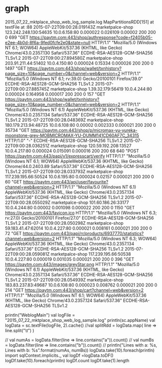 # graph
2015_07_22_mktplace_shop_web_log_sample.log MapPartitionsRDD[151] at textFile at <console>:88
2015-07-22T09:00:28.019143Z marketpalce-shop 123.242.248.130:54635 10.0.6.158:80 0.000022 0.026109 0.00002 200 200 0 699 "GET https://paytm.com:443/shop/authresponse?code=f2405b05-e2ee-4b0d-8f6a-9fed0fcfe2e0&state=null HTTP/1.1" "Mozilla/5.0 (Windows NT 6.1; WOW64) AppleWebKit/537.36 (KHTML, like Gecko) Chrome/43.0.2357.130 Safari/537.36" ECDHE-RSA-AES128-GCM-SHA256 TLSv1.2
2015-07-22T09:00:27.894580Z marketpalce-shop 203.91.211.44:51402 10.0.4.150:80 0.000024 0.15334 0.000026 200 200 0 1497 "GET https://paytm.com:443/shop/wallet/txnhistory?page_size=10&page_number=0&channel=web&version=2 HTTP/1.1" "Mozilla/5.0 (Windows NT 6.1; rv:39.0) Gecko/20100101 Firefox/39.0" ECDHE-RSA-AES128-GCM-SHA256 TLSv1.2
2015-07-22T09:00:27.885745Z marketpalce-shop 1.39.32.179:56419 10.0.4.244:80 0.000024 0.164958 0.000017 200 200 0 157 "GET https://paytm.com:443/shop/wallet/txnhistory?page_size=10&page_number=0&channel=web&version=2 HTTP/1.1" "Mozilla/5.0 (Windows NT 6.1) AppleWebKit/537.36 (KHTML, like Gecko) Chrome/43.0.2357.134 Safari/537.36" ECDHE-RSA-AES128-GCM-SHA256 TLSv1.2
2015-07-22T09:00:28.048369Z marketpalce-shop 180.179.213.94:48725 10.0.6.108:80 0.00002 0.002333 0.000021 200 200 0 35734 "GET https://paytm.com:443/shop/p/micromax-yu-yureka-moonstone-grey-MOBMICROMAX-YU-DUMM141CD60AF7C_34315 HTTP/1.0" "-" ECDHE-RSA-AES128-GCM-SHA256 TLSv1.2
2015-07-22T09:00:28.036251Z marketpalce-shop 120.59.192.208:13527 10.0.4.217:80 0.000024 0.015091 0.000016 200 200 68 640 "POST https://paytm.com:443/papi/v1/expresscart/verify HTTP/1.1" "Mozilla/5.0 (Windows NT 6.1; WOW64) AppleWebKit/537.36 (KHTML, like Gecko) Chrome/44.0.2403.89 Safari/537.36" ECDHE-RSA-AES128-GCM-SHA256 TLSv1.2
2015-07-22T09:00:28.033793Z marketpalce-shop 117.239.195.66:50524 10.0.6.195:80 0.000024 0.02157 0.000021 200 200 0 60 "GET https://paytm.com:443/api/user/favourite?channel=web&version=2 HTTP/1.1" "Mozilla/5.0 (Windows NT 6.1) AppleWebKit/537.36 (KHTML, like Gecko) Chrome/43.0.2357.134 Safari/537.36" ECDHE-RSA-AES128-GCM-SHA256 TLSv1.2
2015-07-22T09:00:28.055029Z marketpalce-shop 101.60.186.26:33177 10.0.4.244:80 0.00002 0.001098 0.000022 200 200 0 1150 "GET https://paytm.com:443/favicon.ico HTTP/1.1" "Mozilla/5.0 (Windows NT 6.3; rv:27.0) Gecko/20100101 Firefox/27.0" ECDHE-RSA-AES128-GCM-SHA256 TLSv1.2
2015-07-22T09:00:28.050298Z marketpalce-shop 59.183.41.47:62014 10.0.4.227:80 0.000021 0.008161 0.000021 200 200 0 72 "GET https://paytm.com:443/papi/rr/products/6937770/statistics?channel=web&version=2 HTTP/1.1" "Mozilla/5.0 (Windows NT 6.3; WOW64) AppleWebKit/537.36 (KHTML, like Gecko) Chrome/43.0.2357.134 Safari/537.36" ECDHE-RSA-AES128-GCM-SHA256 TLSv1.2
2015-07-22T09:00:28.059081Z marketpalce-shop 117.239.195.66:50538 10.0.4.227:80 0.000019 0.001035 0.000021 200 200 0 396 "GET https://paytm.com:443/images/greyStar.png HTTP/1.1" "Mozilla/5.0 (Windows NT 6.1) AppleWebKit/537.36 (KHTML, like Gecko) Chrome/43.0.2357.134 Safari/537.36" ECDHE-RSA-AES128-GCM-SHA256 TLSv1.2
2015-07-22T09:00:28.054939Z marketpalce-shop 183.83.237.83:49687 10.0.6.108:80 0.000023 0.008762 0.000021 200 200 0 214 "GET https://paytm.com:443/shop/cart?channel=web&version=2 HTTP/1.1" "Mozilla/5.0 (Windows NT 6.1; WOW64) AppleWebKit/537.36 (KHTML, like Gecko) Chrome/43.0.2357.124 Safari/537.36" ECDHE-RSA-AES128-GCM-SHA256 TLSv1.2



println("WeblogMain")
val logFile = "2015_07_22_mktplace_shop_web_log_sample.log"
println(sc.appName)
val logData = sc.textFile(logFile, 2).cache()
//val splitRdd = logData.map( line => line.split("\t") )

// val numAs = logData.filter(line => line.contains("a")).count()
 // val numBs = logData.filter(line => line.contains("b")).count()
 //  println("Lines with a: %s, Lines with b: %s".format(numAs, numBs))
 logData.take(10).foreach(println)
import sqlContext.implicits._
val logDf  =logData.toDF()
logDf.take(10).foreach(println)
logDf.count
logDf.take(1).length
